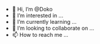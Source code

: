 - 👋 Hi, I’m @Doko
- 👀 I’m interested in ...
- 🌱 I’m currently learning ...
- 💞️ I’m looking to collaborate on ...
- 📫 How to reach me ...

<!---
Doko/Doko is a ✨ special ✨ repository because its `README.md` (this file) appears on your GitHub profile.
You can click the Preview link to take a look at your changes.
--->
